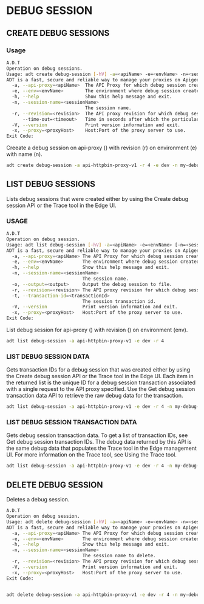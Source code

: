# DEBUG SESSION

## CREATE DEBUG SESSIONS

### Usage

```sh
A.D.T
Operation on debug sessions.
Usage: adt create debug-session [-hV] -a=<apiName> -e=<envName> -n=<sessionName> -r=<revision> [--time-out=<timeout>] [-x=<proxyHost>]
ADT is a fast, secure and reliable way to manage your proxies on Apigee.
  -a, --api-proxy=<apiName>  The API Proxy for which debug session created.
  -e, --env=<envName>        The environment where debug session created.
  -h, --help                 Show this help message and exit.
  -n, --session-name=<sessionName>
                             The session name.
  -r, --revision=<revision>  The API proxy revision for which debug session created.
      --time-out=<timeout>   Time in seconds after which the particular session should be discarded. Default 600 seconds.
  -V, --version              Print version information and exit.
  -x, --proxy=<proxyHost>    Host:Port of the proxy server to use.
Exit Code:


```
Creeate a debug session on api-proxy () with revision (r) on environment (e) with name (n).

```sh
adt create debug-session -a api-httpbin-proxy-v1 -r 4 -e dev -n my-debug-sessions 
```


## LIST DEBUG SESSIONS

Lists debug sessions that were created either by using the Create debug session API or the Trace tool in the Edge UI.

### USAGE
```sh
A.D.T
Operation on debug session.
Usage: adt list debug-session [-hV] -a=<apiName> -e=<envName> [-n=<sessionName>] [-o=<output>] -r=<revision> [-t=<transactionId>] [-x=<proxyHost>]
ADT is a fast, secure and reliable way to manage your proxies on Apigee.
  -a, --api-proxy=<apiName> The API Proxy for which debug session created.
  -e, --env=<envName>       The environment where debug session created.
  -h, --help                Show this help message and exit.
  -n, --session-name=<sessionName>
                            The session name.
  -o, --output=<output>     Output the debug session to file.
  -r, --revision=<revision> The API proxy revision for which debug session created.
  -t, --transaction-id=<transactionId>
                            The session transaction id.
  -V, --version             Print version information and exit.
  -x, --proxy=<proxyHost>   Host:Port of the proxy server to use.
Exit Code:


```

List debug session for api-proxy () with revision () on environment (env).

```sh
adt list debug-session -a api-httpbin-proxy-v1 -e dev -r 4
```

### LIST DEBUG SESSION DATA

Gets transaction IDs for a debug session that was created either by using the Create debug session API or the Trace tool in the Edge UI.
Each item in the returned list is the unique ID for a debug session transaction associated with a single request to the API proxy specified.
Use the Get debug session transaction data API to retrieve the raw debug data for the transaction.

```sh
adt list debug-session -a api-httpbin-proxy-v1 -e dev -r 4 -n my-debug-sessions
```


### LIST DEBUG SESSION TRANSACTION DATA

Gets debug session transaction data. To get a list of transaction IDs, see Get debug session transaction IDs.
The debug data returned by this APl is the same debug data that populates the Trace tool in the Edge management UI. For more information on the Trace tool, see Using the Trace tool.

```sh
adt list debug-session -a api-httpbin-proxy-v1 -e dev -r 4 -n my-debug-sessions -t traceId-123456789
```


## DELETE DEBUG SESSION

Deletes a debug session.

```sh
A.D.T
Operation on debug session.
Usage: adt delete debug-session [-hV] -a=<apiName> -e=<envName> -n=<sessionName> -r=<revision> [-x=<proxyHost>]
ADT is a fast, secure and reliable way to manage your proxies on Apigee.
  -a, --api-proxy=<apiName> The API Proxy for which debug session created.
  -e, --env=<envName>       The environment where debug session created.
  -h, --help                Show this help message and exit.
  -n, --session-name=<sessionName>
                            The session name to delete.
  -r, --revision=<revision> The API proxy revision for which debug session created.
  -V, --version             Print version information and exit.
  -x, --proxy=<proxyHost>   Host:Port of the proxy server to use.
Exit Code:



```

```sh
adt delete debug-session -a api-httpbin-proxy-v1 -e dev -r 4 -n my-debug-sessions
```


